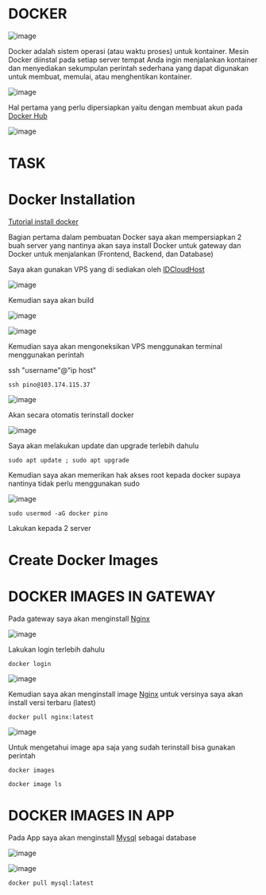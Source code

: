 # DOCKER

![image](https://user-images.githubusercontent.com/106061407/173285812-c8a322b7-dcc0-4a9a-9598-b1de0a45f5c2.png)

Docker adalah sistem operasi (atau waktu proses) untuk kontainer. Mesin Docker diinstal pada setiap server tempat Anda ingin menjalankan kontainer dan menyediakan sekumpulan perintah sederhana yang dapat digunakan untuk membuat, memulai, atau menghentikan kontainer.

![image](https://user-images.githubusercontent.com/106061407/173286484-9059456f-56f8-4594-bc7a-e6f77d11e173.png)

Hal pertama yang perlu dipersiapkan yaitu dengan membuat akun pada [Docker Hub](https://hub.docker.com/)

![image](https://user-images.githubusercontent.com/106061407/173314705-b7376e98-e86d-4726-8ef8-72e0c51f2b42.png)

# TASK

# Docker Installation

[Tutorial install docker](https://docs.docker.com/engine/install/ubuntu/)

Bagian pertama dalam pembuatan Docker saya akan mempersiapkan 2 buah server yang nantinya akan saya install Docker untuk gateway dan Docker untuk menjalankan (Frontend, Backend, dan Database)

Saya akan gunakan VPS yang di sediakan oleh [IDCloudHost](https://idcloudhost.com/) 

![image](https://user-images.githubusercontent.com/106061407/173315738-66b4b918-4000-4411-b17d-5faf521100ba.png)

Kemudian saya akan build 

![image](https://user-images.githubusercontent.com/106061407/173319377-2421003b-5eca-4b34-a5eb-187479cc378a.png)

![image](https://user-images.githubusercontent.com/106061407/173319876-00e09adc-f248-4f7f-b7fc-67b31ff58961.png)

Kemudian saya akan mengoneksikan VPS menggunakan terminal menggunakan perintah

ssh "username"@"ip host"

```
ssh pino@103.174.115.37
```
![image](https://user-images.githubusercontent.com/106061407/173320411-c045e34e-f2ea-484b-a97d-749227c21895.png)

Akan secara otomatis terinstall docker  


![image](https://user-images.githubusercontent.com/106061407/173321455-aa3f93db-98b8-42e1-a08e-fa44e72f354e.png)

Saya akan melakukan update dan upgrade terlebih dahulu

```
sudo apt update ; sudo apt upgrade
```

Kemudian saya akan memerikan hak akses root kepada docker supaya nantinya tidak perlu menggunakan sudo

![image](https://user-images.githubusercontent.com/106061407/173321026-4dab550a-0f98-46d0-99b4-226eea776a08.png)


```
sudo usermod -aG docker pino
```
Lakukan kepada 2 server


# Create Docker Images

# DOCKER IMAGES IN GATEWAY

Pada gateway saya akan menginstall [Nginx](https://hub.docker.com/_/nginx) 

![image](https://user-images.githubusercontent.com/106061407/173324606-7592acd2-2743-464b-bf38-307d1f8cfe38.png)

Lakukan login terlebih dahulu

```
docker login
```

![image](https://user-images.githubusercontent.com/106061407/173325255-1ab16e2a-c35f-4fb9-b9ee-922e656c1ec1.png)

Kemudian saya akan menginstall image [Nginx](https://hub.docker.com/_/nginx) untuk versinya saya akan install versi terbaru (latest)

```
docker pull nginx:latest
```

![image](https://user-images.githubusercontent.com/106061407/173326278-f49b570e-bbae-42ff-9daf-85d7df29a7d0.png)

Untuk mengetahui image apa saja yang sudah terinstall bisa gunakan perintah 

```
docker images
```

```
docker image ls
```
# DOCKER IMAGES IN APP

Pada App saya akan menginstall [Mysql](https://hub.docker.com/_/mysql) sebagai database

![image](https://user-images.githubusercontent.com/106061407/173327020-806d5501-6cd1-4cfd-9047-713f358f8b3b.png)

![image](https://user-images.githubusercontent.com/106061407/173329145-062d6474-07df-4d25-bab1-6e323213d381.png)

```
docker pull mysql:latest
```

